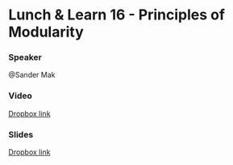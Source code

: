 # Lunch & Learn 16 - Principles of Modularity

### Speaker
@Sander Mak

### Video
[Dropbox link](https://www.dropbox.com/home/Picnic%20Systems/80%20Education/Lunch%20%26%20Learn/016%20Principles%20of%20Modularity?preview=video.mp4)

### Slides
[Dropbox link](https://www.dropbox.com/home/Picnic%20Systems/80%20Education/Lunch%20%26%20Learn/016%20Principles%20of%20Modularity?preview=slides.pdf)